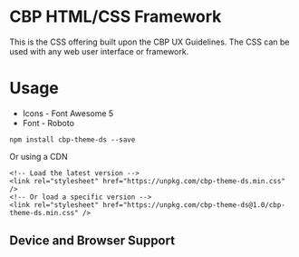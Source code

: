 # CBP HTML/CSS Framework

This is the CSS offering built upon the CBP UX Guidelines.  The CSS can be used with any web user interface or framework.


# Usage

* Icons - Font Awesome 5
* Font - Roboto

```
npm install cbp-theme-ds --save
```

Or using a CDN

```
<!-- Load the latest version -->
<link rel="stylesheet" href="https://unpkg.com/cbp-theme-ds.min.css" />
<!-- Or load a specific version -->
<link rel="stylesheet" href="https://unpkg.com/cbp-theme-ds@1.0/cbp-theme-ds.min.css" />
```

## Device and Browser Support

